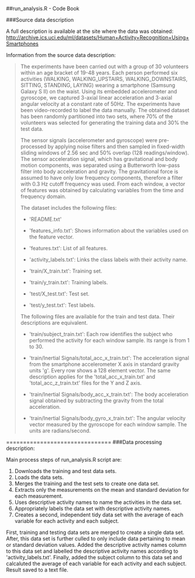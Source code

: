 ##run_analysis.R - Code Book

###Source data description

A full description is available at the site where the data was obtained:
http://archive.ics.uci.edu/ml/datasets/Human+Activity+Recognition+Using+Smartphones

Information from the source data description:

> The experiments have been carried out with a group of 30 volunteers within an age bracket of 19-48 years. Each person performed six activities (WALKING, WALKING_UPSTAIRS, WALKING_DOWNSTAIRS, SITTING, STANDING, LAYING) wearing a smartphone (Samsung Galaxy S II) on the waist. Using its embedded accelerometer and gyroscope, we captured 3-axial linear acceleration and 3-axial angular velocity at a constant rate of 50Hz. The experiments have been video-recorded to label the data manually. The obtained dataset has been randomly partitioned into two sets, where 70% of the volunteers was selected for generating the training data and 30% the test data. 
> 
> The sensor signals (accelerometer and gyroscope) were pre-processed by applying noise filters and then sampled in fixed-width sliding windows of 2.56 sec and 50% overlap (128 readings/window). The sensor acceleration signal, which has gravitational and body motion components, was separated using a Butterworth low-pass filter into body acceleration and gravity. The gravitational force is assumed to have only low frequency components, therefore a filter with 0.3 Hz cutoff frequency was used. From each window, a vector of features was obtained by calculating variables from the time and frequency domain.
> 
> The dataset includes the following files:
> 
> - 'README.txt'
> 
> - 'features_info.txt': Shows information about the variables used on the feature vector.
> 
> - 'features.txt': List of all features.
> 
> - 'activity_labels.txt': Links the class labels with their activity name.
> 
> - 'train/X_train.txt': Training set.
> 
> - 'train/y_train.txt': Training labels.
> 
> - 'test/X_test.txt': Test set.
> 
> - 'test/y_test.txt': Test labels.
> 
> The following files are available for the train and test data. Their descriptions are equivalent. 
> 
> - 'train/subject_train.txt': Each row identifies the subject who performed the activity for each window sample. Its range is from 1 to 30. 
> 
> - 'train/Inertial Signals/total_acc_x_train.txt': The acceleration signal from the smartphone accelerometer X axis in standard gravity units 'g'. Every row shows a 128 element vector. The same description applies for the 'total_acc_x_train.txt' and 'total_acc_z_train.txt' files for the Y and Z axis. 
> 
> - 'train/Inertial Signals/body_acc_x_train.txt': The body acceleration signal obtained by subtracting the gravity from the total acceleration. 
> 
> - 'train/Inertial Signals/body_gyro_x_train.txt': The angular velocity vector measured by the gyroscope for each window sample. The units are radians/second. 


===============================
###Data processing description:

Main process steps of run_analysis.R script are:

1. Downloads the training and test data sets.
2. Loads the data sets.
3. Merges the training and the test sets to create one data set.
4. Extracts only the measurements on the mean and standard deviation for each measurement.
5. Uses descriptive activity names to name the activities in the data set.
6. Appropriately labels the data set with descriptive activity names.
7. Creates a second, independent tidy data set with the average of each variable for each activity and each subject.

First, training and testing data sets are merged to create a single data set. After, this data set is further culled to only include data pertaining to mean or standard deviation values. Added the descriptive activity names column to this data set and labelled the descriptive activity names according to 'activity_labels.txt'. Finally, added the subject column to this data set and calcaluted the average of each variable for each activity and each subject. Result saved to a text file.
